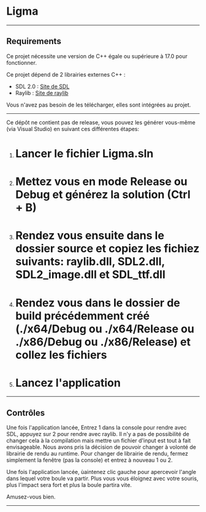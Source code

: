 # Ligma
---

## Requirements

Ce projet nécessite une version de C++ égale ou supérieure à 17.0 pour fonctionner.

Ce projet dépend de 2 librairies externes C++ :
- SDL 2.0 : [Site de SDL](https://www.libsdl.org/)
- Raylib : [Site de raylib](https://www.raylib.com/)

Vous n'avez pas besoin de les télécharger, elles sont intégrées au projet. 

---

Ce dépôt ne contient pas de release, vous pouvez les générer vous-même (via Visual Studio) en suivant ces différentes étapes:

1. # Lancer le fichier Ligma.sln
2. # Mettez vous en mode Release ou Debug et générez la solution (Ctrl + B)
3. # Rendez vous ensuite dans le dossier source et copiez les fichiez suivants: raylib.dll, SDL2.dll, SDL2_image.dll et SDL_ttf.dll
4. # Rendez vous dans le dossier de build précédemment créé (./x64/Debug ou ./x64/Release ou ./x86/Debug ou ./x86/Release) et collez les fichiers
5. # Lancez l'application

---

## Contrôles

Une fois l'application lancée, Entrez 1 dans la console pour rendre avec SDL, appuyez sur 2 pour rendre avec raylib. Il n'y a pas de possibilité de changer cela à la compilation mais mettre un fichier d'input est tout à fait envisageable. Nous avons pris la décision de pouvoir changer à volonté de librairie de rendu au runtime.
Pour changer de librairie de rendu, fermez simplement la fenêtre (pas la console) et entrez à nouveau 1 ou 2.

Une fois l'application lancée, ùaintenez clic gauche pour apercevoir l'angle dans lequel votre boule va partir. Plus vous vous éloignez avec votre souris, plus l'impact sera fort et plus la boule partira vite.

Amusez-vous bien.

---
